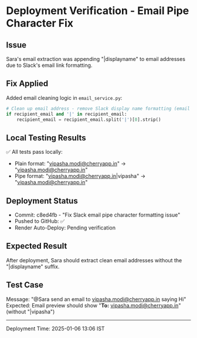 # Deployment Verification - Email Pipe Character Fix

## Issue
Sara's email extraction was appending "|displayname" to email addresses due to Slack's email link formatting.

## Fix Applied
Added email cleaning logic in `email_service.py`:
```python
# Clean up email address - remove Slack display name formatting (email|displayname)
if recipient_email and '|' in recipient_email:
    recipient_email = recipient_email.split('|')[0].strip()
```

## Local Testing Results
✅ All tests pass locally:
- Plain format: "vipasha.modi@cherryapp.in" → "vipasha.modi@cherryapp.in"
- Pipe format: "vipasha.modi@cherryapp.in|vipasha" → "vipasha.modi@cherryapp.in"

## Deployment Status
- Commit: c8ed4fb - "Fix Slack email pipe character formatting issue"
- Pushed to GitHub: ✅
- Render Auto-Deploy: Pending verification

## Expected Result
After deployment, Sara should extract clean email addresses without the "|displayname" suffix.

## Test Case
Message: "@Sara send an email to vipasha.modi@cherryapp.in saying Hi"
Expected: Email preview should show "**To:** vipasha.modi@cherryapp.in" (without "|vipasha")

---
Deployment Time: 2025-01-06 13:06 IST
